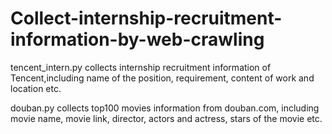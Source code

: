 # Collect-internship-recruitment-information-by-web-crawling

tencent_intern.py collects internship recruitment information of Tencent,including name of the position, requirement, content of work and location etc. 

douban.py collects top100 movies information from douban.com, including movie name, movie link, director, actors and actress, stars of the movie etc.
